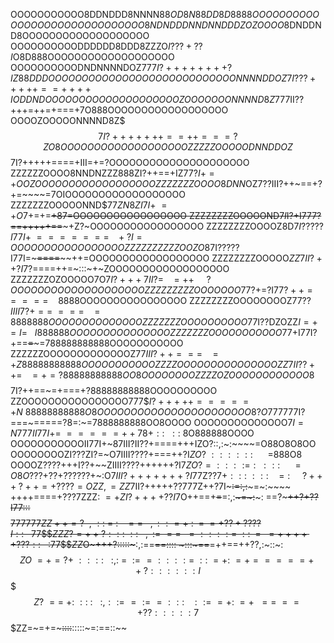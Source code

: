 OOOOOOOOOOO8DDNDDD8NNNN88$OD8N88DD8D8888OOOOOOOOOOOOOOOOOOOO
OOOOOOOOOO8NDNDDDNNDNNDDDZOZOOOO$8DNDDND8OOOOOOOOOOOOOOOOOOO
OOOOOOOOOODDDDDD8DDD8ZZZO$I???+??I$O8D888OOOOOOOOOOOOOOOOOOO
OOOOOOOOOODNDNNNNDOZ$777I?++++++++?IZ88DDDOOOOOOOOOOOOOOOOOO
OOOOOOOOOONNNNDDOZ$$7I???+++++==++++IODDNDOOOOOOOOOOOOOOOOOO
OOZOOOOOOONNNND8Z$777II??+++=++=+===+7O888OOOOOOOOOOOOOOOOOO
OOOOZOOOOONNNND8Z$$$7I?+++++++==++===?ZO8OOOOOOOOOOOOOOOOOOO
ZZZZZOOOOODNNDDOZ$$7I?+++++====+III=+=?OOOOOOOOOOOOOOOOOOOOO
ZZZZZZOOOO8NNDNZZZ888ZI?++==+IZ$77?I+=+OOZOOOOOOOOOOOOOOOOOO
ZZZZZZZOOOO8DNN$OZ7??III?++~==+?+=~~~~=7OIOOOOOOOOOOOOOOOOOO
ZZZZZZZOOOOONND$$77ZN8ZI7I+~=+O$7+=+=~~+87=OOOOOOOOOOOOOOOOO
ZZZZZZZZOOOOOND$7I$I?+I777?==+++++==~~~+Z?~OOOOOOOOOOOOOOOOO
ZZZZZZZZOOOOZ8D$7I?????I77I+~=======~~~+?I=OOOOOOOOOOOOOOOOO
ZZZZZZZZZZOOZO8$7I?????I77I=~~~====~~~~++=OOOOOOOOOOOOOOOOOO
ZZZZZZZZOOOOO$ZZ7II?++?I$7?====++=~:::~+~ZOOOOOOOOOOOOOOOOOO
ZZZZZZZOZOOOOO7O$7I?+++7II?=~~~=++~~~~~?OOOOOOOOOOOOOOOOOOOO
ZZZZZZZZZOOOOOOO$77?+=?I7$7?++=====~~~~$8888OOOOOOOOOOOOOOOO
ZZZZZZZZOOOOOOOOZ$77??IIII7?+==~===~~~=8888888OOOOOOOOOOOOOO
ZZZZZZZOOOOOOOOOO$77I??DZOZZ$I=+=I=~~~I888888OOOOOOOOOOOOOOO
ZZZZZZZOOOOOOOOOOO$77+I77I?+==~~=~~~=788888888888OOOOOOOOOOO
ZZZZZZOOOOOOOOOOOOOZ$77III?++===~~~=+Z88888888888OOOOOOOOOOO
ZZZZOOOOOOOOOOOOOOOZZ$$7II??++=~~~=+=?88888888888OO8OOOOOOOO
ZZZZOZOOOOOOOOOOOO8$$$$$7I?++==~=+===+?88888888888OOOOOOOOOO
ZZOOOOOOOOOOOOOOOO7$7$7$$I?+++++=====+N~88888888888O8OOOOOOO
OOOOOOOOOOOOOOOO8?O$777777I?===~=====?8=:~=7888888888OO8OOOO
OOOOOOOOOOOOOO7$I=N777II77I+=~=====++78+::~~::~$8O888888OOOO
OOOOOOOOOOOII77I+~87III?II??+====+++IZO?::,:~:~~~~=O88O8O8OO
OOOOOOOOZI???ZI?=~O7IIII????+===++?I$ZO?~::::::~~~~~~=$888O8
OOOOZ????+++I??+~~ZIIII????++++++?I7$ZO?=::::=:~~:::~~~~~=O8
O$???+??+??????+~:O$7III?+++++++?I77$Z??7$+:::~:::~~~=:~~~~~
?+++?++=+????=OZZ,=ZZ$7II?+++++??777Z++?7I~~~:=:,:~~~=~:~~~~
++++====+???7ZZZ$:~=+Z$$I?++++??I7$O++==+~~=~~=:,:~~~=~:~~~:
==?~~~~~++?+??I77::~~:$$$$777777$ZZ++=?~~,~::~=~:~~~==~~~,::
=+~:~~=~=+??+????I::~~~$$7$7$$$ZZZ?=++?:::~::~~~,:===~~=::::
=~::~~=~~=+++++???::~~~:$77$$$ZZ$O~+++?:::::~~~:,:==~~==::::
~:::~==~~=++==++??,:~::~:$$$$$$ZO~=+=?+~::::~~~:,:~=~:==::::
=~::~=+:~=+=====++?::::::I$$$$$Z?~==~+:~::~:~~~:,::==:==:::~
~~::==+:~=+~~==~==+??:::::7$$$ZZ=~=+=~~~::::~~:::::~=:==::~~
